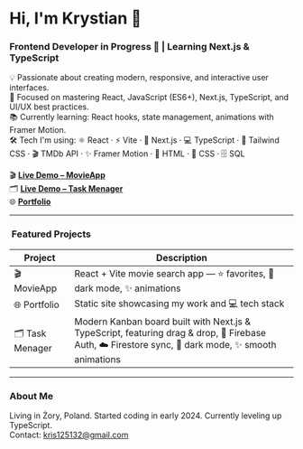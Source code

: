 # Hi, I'm Krystian 👋  
### Frontend Developer in Progress 🚀 | Learning Next.js & TypeScript        
      
💡 Passionate about creating modern, responsive, and interactive user interfaces.      
🎯 Focused on mastering React, JavaScript (ES6+), Next.js, TypeScript, and UI/UX best practices.        
📚 Currently learning: React hooks, state management, animations with Framer Motion.         
🛠 Tech I'm using: ⚛️ React · ⚡ Vite · 📝 Next.js · 💻 TypeScript · 🎨 Tailwind CSS · 🎬 TMDb API · ✨ Framer Motion · 📄 HTML · 🎨 CSS · 🗄️ SQL         
            
🎬 [**Live Demo – MovieApp**](https://movie-app-gamma-sand.vercel.app)      
🗂️ [**Live Demo – Task Menager**](https://task-menager-eosin.vercel.app/)         
🌐 [**Portfolio**](https://portfolio-b7dc.vercel.app/)          

---

### ​ Featured Projects  
| Project | Description |
|---------|-------------|
| 🎬 MovieApp | React + Vite movie search app — ⭐ favorites, 🌙 dark mode, ✨ animations |
| 🌐 Portfolio | Static site showcasing my work and 💻 tech stack |
| 🗂️ Task Menager| Modern Kanban board built with Next.js & TypeScript, featuring drag & drop, 🔑 Firebase Auth, ☁️ Firestore sync, 🌙 dark mode, ✨ smooth animations |

---

###  About Me  
Living in Żory, Poland. Started coding in early 2024. Currently leveling up TypeScript.  
Contact: [kris125132@gmail.com](mailto:kris125132@gmail.com)
